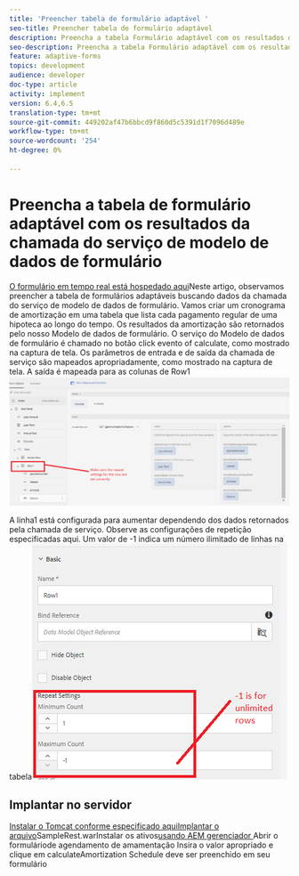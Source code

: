 ```yaml
---
title: 'Preencher tabela de formulário adaptável '
seo-title: Preencher tabela de formulário adaptável
description: Preencha a tabela Formulário adaptável com os resultados das Chamadas do serviço de Modelo de dados de formulário
seo-description: Preencha a tabela Formulário adaptável com os resultados das Chamadas do serviço de Modelo de dados de formulário
feature: adaptive-forms
topics: development
audience: developer
doc-type: article
activity: implement
version: 6.4,6.5
translation-type: tm+mt
source-git-commit: 449202af47b6bbcd9f860d5c5391d1f7096d489e
workflow-type: tm+mt
source-wordcount: '254'
ht-degree: 0%

---
```



# Preencha a tabela de formulário adaptável com os resultados da chamada do serviço de modelo de dados de formulário

[O formulário em tempo real está hospedado aqui](https://forms.enablementadobe.com/content/dam/formsanddocuments/amortization/jcr:content?wcmmode=disabled)Neste artigo, observamos preencher a tabela de formulários adaptáveis buscando dados da chamada do serviço de modelo de dados de formulário. Vamos criar um cronograma de amortização em uma tabela que lista cada pagamento regular de uma hipoteca ao longo do tempo. Os resultados da amortização são retornados pelo nosso Modelo de dados de formulário. O serviço do Modelo de dados de formulário é chamado no botão click evento of calculate, como mostrado na captura de tela. Os parâmetros de entrada e de saída da chamada de serviço são mapeados apropriadamente, como mostrado na captura de tela. A saída é mapeada para as colunas de Row1![clickevent](assets/amortization.PNG)

A linha1 está configurada para aumentar dependendo dos dados retornados pela chamada de serviço. Observe as configurações de repetição especificadas aqui. Um valor de -1 indica um número ilimitado de linhas na tabela![Linha1](assets/rowconfiguration.PNG)

## Implantar no servidor

[Instalar o Tomcat conforme especificado aqui](/help/forms/ic-print-channel-tutorial/set-up-tomcat.md)[Implantar o arquivo](https://forms.enablementadobe.com/content/DemoServerBundles/SampleRest.war)SampleRest.warInstalar os ativos[usando AEM gerenciador ](assets/amortizationschedule.zip) Abrir o formulário[](http://localhost:4502/content/dam/formsanddocuments/amortization/jcr:content?wcmmode=disabled)de agendamento de amamentação Insira o valor apropriado e clique em calculateAmortization Schedule deve ser preenchido em seu formulário

